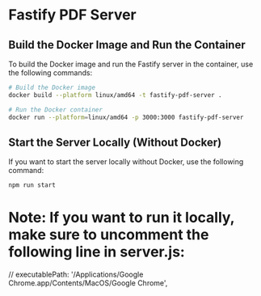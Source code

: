 # Fastify PDF Server

## Build the Docker Image and Run the Container
To build the Docker image and run the Fastify server in the container, use the following commands:

```bash
# Build the Docker image
docker build --platform linux/amd64 -t fastify-pdf-server .

# Run the Docker container
docker run --platform=linux/amd64 -p 3000:3000 fastify-pdf-server
```

## Start the Server Locally (Without Docker)
If you want to start the server locally without Docker, use the following command:
```bash
npm run start
```
# Note: If you want to run it locally, make sure to uncomment the following line in server.js:
// executablePath: '/Applications/Google Chrome.app/Contents/MacOS/Google Chrome',

